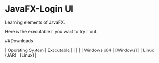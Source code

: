 # JavaFX-Login UI

Learning elements of JavaFX.

Here is the executable if you want to try it out.

##Downloads

| Operating System | Executable |
|                  |            |
| Windows x64      | [Windows]  |
| Linux (JAR)      | [Linux]    |
